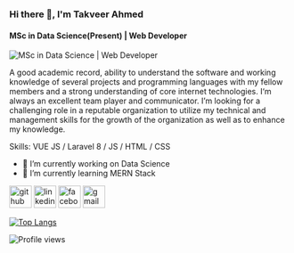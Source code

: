 ### Hi there 👋, I'm Takveer Ahmed
#### MSc in Data Science(Present) | Web Developer
![MSc in Data Science | Web Developer](https://scontent.fdac24-2.fna.fbcdn.net/v/t39.30808-6/260886734_3088892388049885_3288123676428542701_n.jpg?_nc_cat=108&ccb=1-7&_nc_sid=09cbfe&_nc_eui2=AeF3-RCHeQ6c4ABFhLjN64qK59ZYLqEajx3n1lguoRqPHVY4Y46VKJrGwa83RHQIQ80D-Dlzl7U8Zya83zDNlGBO&_nc_ohc=eL4zoR5OgWEAX8nEBBr&_nc_ht=scontent.fdac24-2.fna&oh=00_AT-tzJeq8Qun2ZXJzeG0BZijjDF9SsfGQ6x9wYrYR-ElRw&oe=630B7FE8)

A good academic record, ability to understand the software and working knowledge of several projects and programming languages with my fellow members and a strong understanding of core internet technologies. I‘m always an excellent team player and communicator. I’m looking for a challenging role in a reputable organization to utilize my technical and management skills for the growth of the organization as well as to enhance my knowledge.

Skills: VUE JS / Laravel 8 / JS / HTML / CSS

- 🔭 I’m currently working on Data Science 
- 🌱 I’m currently learning MERN Stack 


[<img src='https://cdn.jsdelivr.net/npm/simple-icons@3.0.1/icons/github.svg' alt='github' height='40'>](https://github.com/takveer21)  [<img src='https://cdn.jsdelivr.net/npm/simple-icons@3.0.1/icons/linkedin.svg' alt='linkedin' height='40'>](https://www.linkedin.com/in/www.linkedin.com/in/takveer-ahmed-tareq/)  [<img src='https://cdn.jsdelivr.net/npm/simple-icons@3.0.1/icons/facebook.svg' alt='facebook' height='40'>](https://www.facebook.com/https://www.facebook.com/tareqahmed.tareq.7906)  [<img src='https://cdn.jsdelivr.net/npm/simple-icons@3.0.1/icons/gmail.svg' alt='gmail' height='40'>](takveer.ahmed21112@gmail.com)  

[![Top Langs](https://github-readme-stats.vercel.app/api/top-langs/?username=takveer21)](https://github.com/anuraghazra/github-readme-stats)

![Profile views](https://gpvc.arturio.dev/takveer21)  
